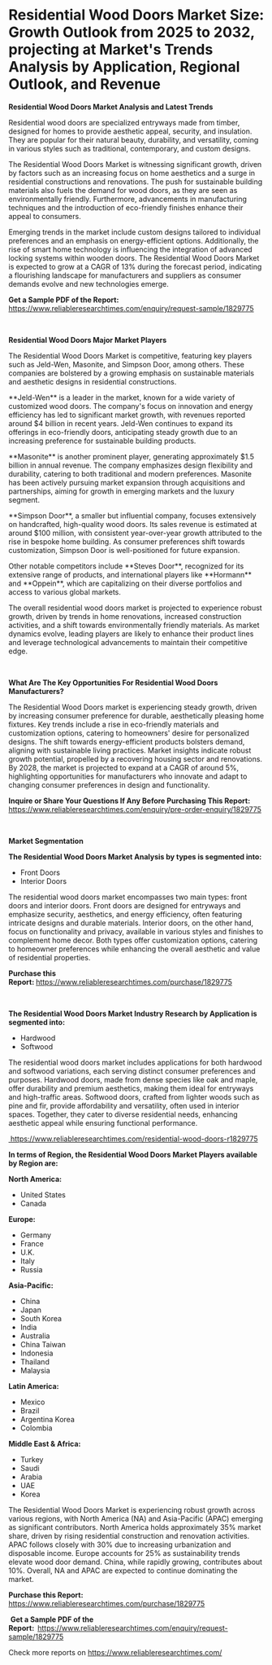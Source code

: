 <p><h1>Residential Wood Doors Market Size: Growth Outlook from 2025 to 2032, projecting at Market's Trends Analysis by Application, Regional Outlook, and Revenue</h1></p><p><strong>Residential Wood Doors Market Analysis and Latest Trends</strong></p>
<p><p>Residential wood doors are specialized entryways made from timber, designed for homes to provide aesthetic appeal, security, and insulation. They are popular for their natural beauty, durability, and versatility, coming in various styles such as traditional, contemporary, and custom designs.</p><p>The Residential Wood Doors Market is witnessing significant growth, driven by factors such as an increasing focus on home aesthetics and a surge in residential constructions and renovations. The push for sustainable building materials also fuels the demand for wood doors, as they are seen as environmentally friendly. Furthermore, advancements in manufacturing techniques and the introduction of eco-friendly finishes enhance their appeal to consumers.</p><p>Emerging trends in the market include custom designs tailored to individual preferences and an emphasis on energy-efficient options. Additionally, the rise of smart home technology is influencing the integration of advanced locking systems within wooden doors. The Residential Wood Doors Market is expected to grow at a CAGR of 13% during the forecast period, indicating a flourishing landscape for manufacturers and suppliers as consumer demands evolve and new technologies emerge.</p></p>
<p><strong>Get a Sample PDF of the Report:&nbsp;</strong> <a href="https://www.reliableresearchtimes.com/enquiry/request-sample/1829775?utm_campaign=2033&utm_medium=2&utm_source=Github&utm_content=ia&utm_term=09022025&utm_id=residential-wood-doors">https://www.reliableresearchtimes.com/enquiry/request-sample/1829775</a></p>
<p>&nbsp;</p>
<p><strong>Residential Wood Doors Major Market Players</strong></p>
<p><p>The Residential Wood Doors Market is competitive, featuring key players such as Jeld-Wen, Masonite, and Simpson Door, among others. These companies are bolstered by a growing emphasis on sustainable materials and aesthetic designs in residential constructions.</p><p>**Jeld-Wen** is a leader in the market, known for a wide variety of customized wood doors. The company's focus on innovation and energy efficiency has led to significant market growth, with revenues reported around $4 billion in recent years. Jeld-Wen continues to expand its offerings in eco-friendly doors, anticipating steady growth due to an increasing preference for sustainable building products.</p><p>**Masonite** is another prominent player, generating approximately $1.5 billion in annual revenue. The company emphasizes design flexibility and durability, catering to both traditional and modern preferences. Masonite has been actively pursuing market expansion through acquisitions and partnerships, aiming for growth in emerging markets and the luxury segment.</p><p>**Simpson Door**, a smaller but influential company, focuses extensively on handcrafted, high-quality wood doors. Its sales revenue is estimated at around $100 million, with consistent year-over-year growth attributed to the rise in bespoke home building. As consumer preferences shift towards customization, Simpson Door is well-positioned for future expansion.</p><p>Other notable competitors include **Steves Door**, recognized for its extensive range of products, and international players like **Hormann** and **Oppein**, which are capitalizing on their diverse portfolios and access to various global markets.</p><p>The overall residential wood doors market is projected to experience robust growth, driven by trends in home renovations, increased construction activities, and a shift towards environmentally friendly materials. As market dynamics evolve, leading players are likely to enhance their product lines and leverage technological advancements to maintain their competitive edge.</p></p>
<p>&nbsp;</p>
<p><strong>What Are The Key Opportunities For Residential Wood Doors Manufacturers?</strong></p>
<p><p>The Residential Wood Doors market is experiencing steady growth, driven by increasing consumer preference for durable, aesthetically pleasing home fixtures. Key trends include a rise in eco-friendly materials and customization options, catering to homeowners' desire for personalized designs. The shift towards energy-efficient products bolsters demand, aligning with sustainable living practices. Market insights indicate robust growth potential, propelled by a recovering housing sector and renovations. By 2028, the market is projected to expand at a CAGR of around 5%, highlighting opportunities for manufacturers who innovate and adapt to changing consumer preferences in design and functionality.</p></p>
<p><strong>Inquire or Share Your Questions If Any Before Purchasing This Report:</strong> <a href="https://www.reliableresearchtimes.com/enquiry/pre-order-enquiry/1829775?utm_campaign=2033&utm_medium=2&utm_source=Github&utm_content=ia&utm_term=09022025&utm_id=residential-wood-doors">https://www.reliableresearchtimes.com/enquiry/pre-order-enquiry/1829775</a></p>
<p>&nbsp;</p>
<p><strong>Market Segmentation</strong></p>
<p><strong>The Residential Wood Doors Market Analysis by types is segmented into:</strong></p>
<p><ul><li>Front Doors</li><li>Interior Doors</li></ul></p>
<p><p>The residential wood doors market encompasses two main types: front doors and interior doors. Front doors are designed for entryways and emphasize security, aesthetics, and energy efficiency, often featuring intricate designs and durable materials. Interior doors, on the other hand, focus on functionality and privacy, available in various styles and finishes to complement home decor. Both types offer customization options, catering to homeowner preferences while enhancing the overall aesthetic and value of residential properties.</p></p>
<p><strong>Purchase this Report:&nbsp;</strong><a href="https://www.reliableresearchtimes.com/purchase/1829775?utm_campaign=2033&utm_medium=2&utm_source=Github&utm_content=ia&utm_term=09022025&utm_id=residential-wood-doors">https://www.reliableresearchtimes.com/purchase/1829775</a></p>
<p>&nbsp;</p>
<p><strong>The Residential Wood Doors Market Industry Research by Application is segmented into:</strong></p>
<p><ul><li>Hardwood</li><li>Softwood</li></ul></p>
<p><p>The residential wood doors market includes applications for both hardwood and softwood variations, each serving distinct consumer preferences and purposes. Hardwood doors, made from dense species like oak and maple, offer durability and premium aesthetics, making them ideal for entryways and high-traffic areas. Softwood doors, crafted from lighter woods such as pine and fir, provide affordability and versatility, often used in interior spaces. Together, they cater to diverse residential needs, enhancing aesthetic appeal while ensuring functional performance.</p></p>
<p><a href="https://www.reliableresearchtimes.com/residential-wood-doors-r1829775?utm_campaign=2033&utm_medium=2&utm_source=Github&utm_content=ia&utm_term=09022025&utm_id=residential-wood-doors">&nbsp;https://www.reliableresearchtimes.com/residential-wood-doors-r1829775</a></p>
<p><strong>In terms of Region, the Residential Wood Doors Market Players available by Region are:</strong></p>
<p>
    <p> <strong> North America: </strong>
        <ul>
            <li>United States</li>
            <li>Canada</li>
        </ul>
        </p> 
    <p> <strong> Europe: </strong>
        <ul>
            <li>Germany</li>
            <li>France</li>
            <li>U.K.</li>
            <li>Italy</li>
            <li>Russia</li>
        </ul>
        </p> 
    <p> <strong> Asia-Pacific: </strong>
        <ul>
            <li>China</li>
            <li>Japan</li>
            <li>South Korea</li>
            <li>India</li>
            <li>Australia</li>
            <li>China Taiwan</li>
            <li>Indonesia</li>
            <li>Thailand</li>
            <li>Malaysia</li>
        </ul>
        </p> 
    <p> <strong> Latin America: </strong>
        <ul>
            <li>Mexico</li>
            <li>Brazil</li>
            <li>Argentina Korea</li>
            <li>Colombia</li>
        </ul>
        </p> 
    <p> <strong> Middle East & Africa: </strong>
        <ul>
            <li>Turkey</li>
            <li>Saudi</li>
            <li>Arabia</li>
            <li>UAE</li>
            <li>Korea</li>
        </ul>
    </p>
    </p>
<p><p>The Residential Wood Doors Market is experiencing robust growth across various regions, with North America (NA) and Asia-Pacific (APAC) emerging as significant contributors. North America holds approximately 35% market share, driven by rising residential construction and renovation activities. APAC follows closely with 30% due to increasing urbanization and disposable income. Europe accounts for 25% as sustainability trends elevate wood door demand. China, while rapidly growing, contributes about 10%. Overall, NA and APAC are expected to continue dominating the market.</p></p>
<p><strong>Purchase this Report: </strong><a href="https://www.reliableresearchtimes.com/purchase/1829775?utm_campaign=2033&utm_medium=2&utm_source=Github&utm_content=ia&utm_term=09022025&utm_id=residential-wood-doors">https://www.reliableresearchtimes.com/purchase/1829775</a></p>
<p>&nbsp;<strong>Get a Sample PDF of the Report:&nbsp;&nbsp;</strong><a href="https://www.reliableresearchtimes.com/enquiry/request-sample/1829775?utm_campaign=2033&utm_medium=2&utm_source=Github&utm_content=ia&utm_term=09022025&utm_id=residential-wood-doors">https://www.reliableresearchtimes.com/enquiry/request-sample/1829775</a></p>
<p><strong></strong></p>
<p>Check more reports on <a href="https://www.reliableresearchtimes.com/?utm_campaign=2033&utm_medium=2&utm_source=Github&utm_content=ia&utm_term=09022025&utm_id=residential-wood-doors">https://www.reliableresearchtimes.com/</a></p>